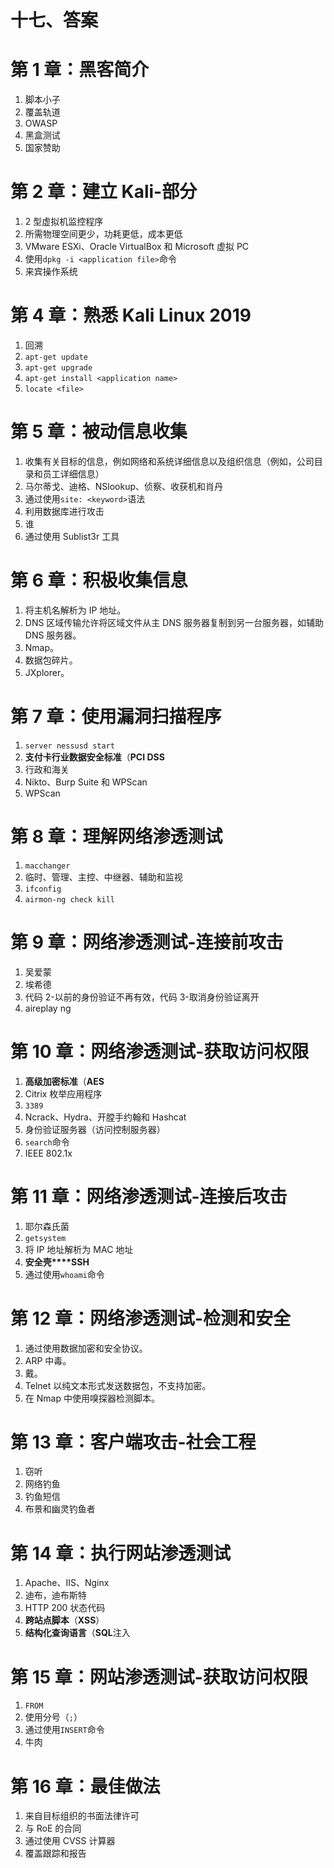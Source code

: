 # 十七、答案

# 第 1 章：黑客简介

1.  脚本小子
2.  覆盖轨道
3.  OWASP
4.  黑盒测试
5.  国家赞助

# 第 2 章：建立 Kali-部分

1.  2 型虚拟机监控程序
2.  所需物理空间更少，功耗更低，成本更低
3.  VMware ESXi、Oracle VirtualBox 和 Microsoft 虚拟 PC
4.  使用`dpkg -i <application file>`命令
5.  来宾操作系统

# 第 4 章：熟悉 Kali Linux 2019

1.  回溯
2.  `apt-get update`
3.  `apt-get upgrade`
4.  `apt-get install <application name>`
5.  `locate <file>`

# 第 5 章：被动信息收集

1.  收集有关目标的信息，例如网络和系统详细信息以及组织信息（例如，公司目录和员工详细信息）
2.  马尔蒂戈、迪格、NSlookup、侦察、收获机和肖丹
3.  通过使用`site: <keyword>`语法
4.  利用数据库进行攻击
5.  谁
6.  通过使用 Sublist3r 工具

# 第 6 章：积极收集信息

1.  将主机名解析为 IP 地址。
2.  DNS 区域传输允许将区域文件从主 DNS 服务器复制到另一台服务器，如辅助 DNS 服务器。
3.  Nmap。
4.  数据包碎片。
5.  JXplorer。

# 第 7 章：使用漏洞扫描程序

1.  `server nessusd start`
2.  **支付卡行业数据安全标准**（**PCI DSS**
3.  行政和海关
4.  Nikto、Burp Suite 和 WPScan
5.  WPScan

# 第 8 章：理解网络渗透测试

1.  `macchanger`
2.  临时、管理、主控、中继器、辅助和监视
3.  `ifconfig`
4.  `airmon-ng check kill`

# 第 9 章：网络渗透测试-连接前攻击

1.  吴爱蒙
2.  埃希德
3.  代码 2-以前的身份验证不再有效，代码 3-取消身份验证离开
4.  aireplay ng

# 第 10 章：网络渗透测试-获取访问权限

1.  **高级加密标准**（**AES**
2.  Citrix 枚举应用程序
3.  `3389`
4.  Ncrack、Hydra、开膛手约翰和 Hashcat
5.  身份验证服务器（访问控制服务器）
6.  `search`命令
7.  IEEE 802.1x

# 第 11 章：网络渗透测试-连接后攻击

1.  耶尔森氏菌
2.  `getsystem`
3.  将 IP 地址解析为 MAC 地址
4.  **安全壳****SSH**
5.  通过使用`whoami`命令

# 第 12 章：网络渗透测试-检测和安全

1.  通过使用数据加密和安全协议。
2.  ARP 中毒。
3.  戴。
4.  Telnet 以纯文本形式发送数据包，不支持加密。
5.  在 Nmap 中使用嗅探器检测脚本。

# 第 13 章：客户端攻击-社会工程

1.  窃听
2.  网络钓鱼
3.  钓鱼短信
4.  布景和幽灵钓鱼者

# 第 14 章：执行网站渗透测试

1.  Apache、IIS、Nginx
2.  迪布，迪布斯特
3.  HTTP 200 状态代码
4.  **跨站点脚本**（**XSS**）
5.  **结构化查询语言**（**SQL**注入

# 第 15 章：网站渗透测试-获取访问权限

1.  `FROM`
2.  使用分号（`;`）
3.  通过使用`INSERT`命令
4.  牛肉

# 第 16 章：最佳做法

1.  来自目标组织的书面法律许可
2.  与 RoE 的合同
3.  通过使用 CVSS 计算器
4.  覆盖跟踪和报告